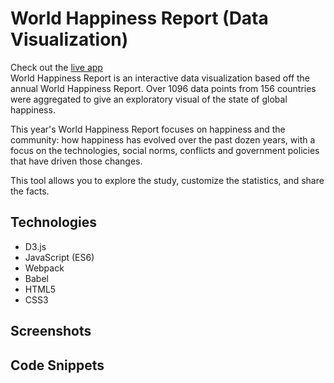 # World Happiness Report (Data Visualization)
Check out the [live app](https://mrkchoi.github.io/WHR_data_visualization/)  
World Happiness Report is an interactive data visualization based off the annual World Happiness Report. Over 1096 data points from 156 countries were aggregated to give an exploratory visual of the state of global happiness.  

This year's World Happiness Report focuses on happiness and the community: how happiness has evolved over the past dozen years, with a focus on the technologies, social norms, conflicts and government policies that have driven those changes.  

This tool allows you to explore the study, customize the statistics, and share the facts.  

## Technologies
* D3.js
* JavaScript (ES6)
* Webpack
* Babel
* HTML5
* CSS3

## Screenshots

## Code Snippets
